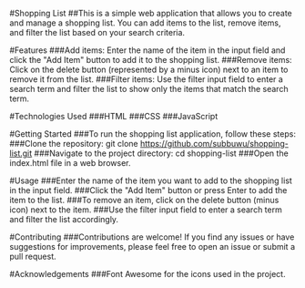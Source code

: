 #Shopping List
##This is a simple web application that allows you to create and manage a shopping list. You can add items to the list, remove items, and filter the list based on your search criteria.

#Features
###Add items: Enter the name of the item in the input field and click the "Add Item" button to add it to the shopping list.
###Remove items: Click on the delete button (represented by a minus icon) next to an item to remove it from the list.
###Filter items: Use the filter input field to enter a search term and filter the list to show only the items that match the search term.

#Technologies Used
###HTML
###CSS
###JavaScript

#Getting Started
###To run the shopping list application, follow these steps:
###Clone the repository: git clone https://github.com/subbuwu/shopping-list.git
###Navigate to the project directory: cd shopping-list
###Open the index.html file in a web browser.
  
#Usage
###Enter the name of the item you want to add to the shopping list in the input field.
###Click the "Add Item" button or press Enter to add the item to the list.
###To remove an item, click on the delete button (minus icon) next to the item.
###Use the filter input field to enter a search term and filter the list accordingly.

#Contributing
###Contributions are welcome! If you find any issues or have suggestions for improvements, please feel free to open an issue or submit a pull request.

#Acknowledgements
###Font Awesome for the icons used in the project.
